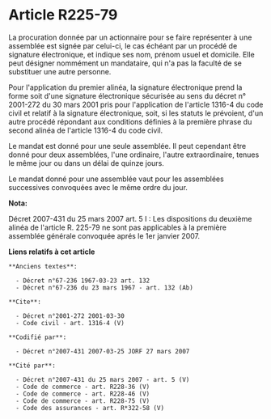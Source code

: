 # Article R225-79

La procuration donnée par un actionnaire pour se faire représenter à une assemblée est signée par celui-ci, le cas échéant
par un procédé de signature électronique, et indique ses nom, prénom usuel et domicile. Elle peut désigner nommément un
mandataire, qui n'a pas la faculté de se substituer une autre personne.

Pour l'application du premier alinéa, la signature électronique prend la forme soit d'une signature électronique sécurisée au
sens du décret n° 2001-272 du 30 mars 2001 pris pour l'application de l'article 1316-4 du code civil et relatif à la
signature électronique, soit, si les statuts le prévoient, d'un autre procédé répondant aux conditions définies à la première
phrase du second alinéa de l'article 1316-4 du code civil.

Le mandat est donné pour une seule assemblée. Il peut cependant être donné pour deux assemblées, l'une ordinaire, l'autre
extraordinaire, tenues le même jour ou dans un délai de quinze jours.

Le mandat donné pour une assemblée vaut pour les assemblées successives convoquées avec le même ordre du jour.

**Nota:**

Décret 2007-431 du 25 mars 2007 art. 5 I : Les dispositions du deuxième alinéa de l'article R. 225-79 ne sont pas applicables
à la première assemblée générale convoquée aprés le 1er janvier 2007.

**Liens relatifs à cet article**

	**Anciens textes**:

	  - Décret n°67-236 1967-03-23 art. 132
	  - Décret n°67-236 du 23 mars 1967 - art. 132 (Ab)

	**Cite**:

	  - Décret n°2001-272 2001-03-30
	  - Code civil - art. 1316-4 (V)

	**Codifié par**:

	  - Décret n°2007-431 2007-03-25 JORF 27 mars 2007

	**Cité par**:

	  - Décret n°2007-431 du 25 mars 2007 - art. 5 (V)
	  - Code de commerce - art. R228-36 (V)
	  - Code de commerce - art. R228-46 (V)
	  - Code de commerce - art. R228-75 (V)
	  - Code des assurances - art. R*322-58 (V)
